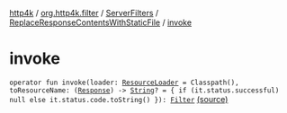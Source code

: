 [http4k](../../../index.md) / [org.http4k.filter](../../index.md) / [ServerFilters](../index.md) / [ReplaceResponseContentsWithStaticFile](index.md) / [invoke](./invoke.md)

# invoke

`operator fun invoke(loader: `[`ResourceLoader`](../../../org.http4k.routing/-resource-loader/index.md)` = Classpath(), toResourceName: (`[`Response`](../../../org.http4k.core/-response/index.md)`) -> `[`String`](https://kotlinlang.org/api/latest/jvm/stdlib/kotlin/-string/index.html)`? = { if (it.status.successful) null else it.status.code.toString() }): `[`Filter`](../../../org.http4k.core/-filter/index.md) [(source)](https://github.com/http4k/http4k/blob/master/http4k-core/src/main/kotlin/org/http4k/filter/ServerFilters.kt#L293)